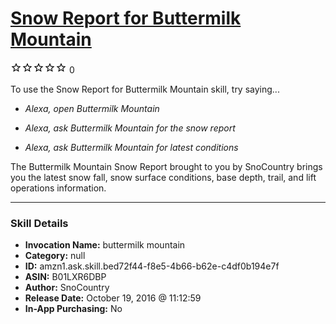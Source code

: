 # [Snow Report for Buttermilk Mountain](http://alexa.amazon.com/#skills/amzn1.ask.skill.bed72f44-f8e5-4b66-b62e-c4df0b194e7f)
![0 stars](../../images/ic_star_border_black_18dp_1x.png)![0 stars](../../images/ic_star_border_black_18dp_1x.png)![0 stars](../../images/ic_star_border_black_18dp_1x.png)![0 stars](../../images/ic_star_border_black_18dp_1x.png)![0 stars](../../images/ic_star_border_black_18dp_1x.png) 0

To use the Snow Report for Buttermilk Mountain skill, try saying...

* *Alexa, open Buttermilk Mountain*

* *Alexa, ask Buttermilk Mountain for the snow report*

* *Alexa, ask Buttermilk Mountain for latest conditions*

The Buttermilk Mountain Snow Report brought to you by SnoCountry brings you the latest snow fall, snow surface conditions,  base depth, trail, and lift operations information.

***

### Skill Details

* **Invocation Name:** buttermilk mountain
* **Category:** null
* **ID:** amzn1.ask.skill.bed72f44-f8e5-4b66-b62e-c4df0b194e7f
* **ASIN:** B01LXR6DBP
* **Author:** SnoCountry
* **Release Date:** October 19, 2016 @ 11:12:59
* **In-App Purchasing:** No
